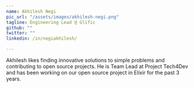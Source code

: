 ```yaml
---
name: Akhilesh Negi
pic_url: "/assets/images/akhilesh-negi.png"
tagline: Engineering Lead @ Glific
github: ""
twitter: ""
linkedin: /in/negiakhilesh/

---
```

Akhilesh likes finding innovative solutions to simple problems and contributing to open source projects. He is Team Lead at Project Tech4Dev and has been working on our open source project in Elixir for the past 3 years.